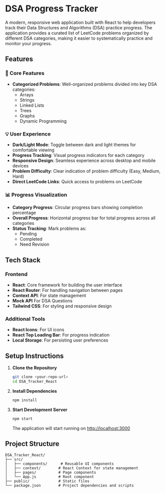 # DSA Progress Tracker

A modern, responsive web application built with React to help developers track their Data Structures and Algorithms (DSA) practice progress. The application provides a curated list of LeetCode problems organized by different DSA categories, making it easier to systematically practice and monitor your progress.

## Features

### 🎯 Core Features
- **Categorized Problems**: Well-organized problems divided into key DSA categories:
  - Arrays
  - Strings
  - Linked Lists
  - Trees
  - Graphs
  - Dynamic Programming

### 💡 User Experience
- **Dark/Light Mode**: Toggle between dark and light themes for comfortable viewing
- **Progress Tracking**: Visual progress indicators for each category
- **Responsive Design**: Seamless experience across desktop and mobile devices
- **Problem Difficulty**: Clear indication of problem difficulty (Easy, Medium, Hard)
- **Direct LeetCode Links**: Quick access to problems on LeetCode

### 📊 Progress Visualization
- **Category Progress**: Circular progress bars showing completion percentage
- **Overall Progress**: Horizontal progress bar for total progress across all categories
- **Status Tracking**: Mark problems as:
  - Pending
  - Completed
  - Need Revision

## Tech Stack

### Frontend
- **React**: Core framework for building the user interface
- **React Router**: For handling navigation between pages
- **Context API**: For state management
- **Mock API** For DSA Questions
- **Tailwind CSS**: For styling and responsive design

### Additional Tools
- **React Icons**: For UI icons
- **React Top Loading Bar**: For progress indication
- **Local Storage**: For persisting user preferences

## Setup Instructions

1. **Clone the Repository**
   ```bash
   git clone <your-repo-url>
   cd DSA_Tracker_React
   ```

2. **Install Dependencies**
   ```bash
   npm install
   ```

3. **Start Development Server**
   ```bash
   npm start
   ```
   The application will start running on [http://localhost:3000](http://localhost:3000)

## Project Structure

```
DSA_Tracker_React/
├── src/
│   ├── components/      # Reusable UI components
│   ├── context/        # React Context for state management
│   ├── pages/          # Page components
│   └── App.js          # Root component
├── public/             # Static files
└── package.json        # Project dependencies and scripts
```
